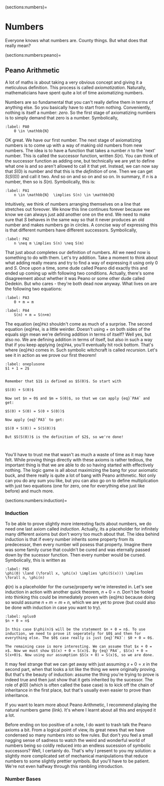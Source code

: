 (sections:numbers)=
# Numbers


Everyone knows what numbers are. County things. But what does that really mean?

(sections:numbers:peano)=
## Peano Arithmetic 

A lot of maths is about taking a very obvious concept and giving it a meticulous definition. This process is called *axiomatization*. Naturally, mathematicians have spent quite a lot of time axiomatizing numbers. 

Numbers are so fundamental that you can't really define them in terms of anything else. So you basically have to start from nothing. Conveniently, nothing is itself a number: *zero*. So the first stage of axiomatizing numbers is to simply demand that zero is a number. Symbolically,

```{math}
:label: PA0
    0 \in \mathbb{N} 
```

OK great. We have our first number. The next stage of axiomatizing numbers is to come up with a way of making old numbers from new numbers. The idea is to have a function that takes a number $n$ to the 'next' number. This is called the successor function, written $S(n)$. You can think of the successor function as adding one, but technically we are yet to define what one is and so aren't allowed to call it that yet. Instead, we can now say that $S(0)$ is number and that this is the *definition* of one. Then we can get $S(S(0))$ and call it two. And so on and so on and so on. In summary, if $n$ is a number, then so is $S(n)$. Symbolically, this is:

```{math}
:label: PA1
    n \in \mathbb{N}  \implies S(n) \in \mathbb{N} 
```



Intuitively, we think of numbers arranging themselves on a line that stretches out foreover. We know this line continues forever because we know we can always just add another one on the end. We need to make sure that $S$ behaves in the same way so that it never produces an old number and makes numbers go in circles. A concise way of expressing this is that different numbers have different successors. Symbolically,

```{math}
:label: PA2
    n \neq m \implies S(n) \neq S(m) 
```

That just about completes our definition of numbers. All we need now is something to do with them. Let's try addition. Take a moment to think about what adding really means and try to find a way of expressing it using only $0$ and $S$. Once upon a time, some dude called Peano did exactly this and ended up coming up with following two conditions. Actually, there's some disagreement about whether it was Peano or some other dude called Dedekin. But who cares - they're both dead now anyway. What lives on are the following two equations:


```{math}
:label: PA3
    0 + m = m 
```


```{math}
:label: PA4
    S(n) + m = S(n+m) 
```

The equation {eq}`PA3` shouldn't come as much of a surprise. The second equation {eq}`PA4`, is a little weirder. Doesn't using $+$ on both sides of the equals sign mean we're defining addition in terms of itself? Well yes, but also no. We are defining addition in terms of itself, but also in such a way that if you keep applying {eq}`PA4`, you'll eventually hit rock bottom. That's where {eq}`PA3` comes in. Such symbolic witchcraft is called *recursion*. Let's see it in action as we prove our first theorem!

````{prf:theorem} 
:label: oneplusone
$1 + 1 = 2$
````

````{prf:proof}

Remember that $1$ is defined as $S(0)$. So start with 

$S(0) + S(0)$

Now set $n = 0$ and $m = S(0)$, so that we can apply {eq}`PA4` and get: 

$S(0) + S(0) = S(0 + S(0))$

Now apply {eq}`PA3` to get: 

$S(0 + S(0)) = S(S(0))$

But $S(S(0))$ is the definition of $2$, so we're done!

    
````


You'll have to trust me that wasn't as much a waste of time as it may have felt. While proving things directly with these axioms is rather tedious, the important thing is that we are able to do so having started with effectively nothing. The logic game is all about maximizing the bang for your axiomatic buck, and there really is quite a lot of bang with Peano arithmetic. Not only can you do any sum you like, but you can also go on to define multiplication with just two equations (one for zero, one for everything else just like before) and much more. 

(sections:numbers:induction)=
### Induction

To be able to prove slightly more interesting facts about numbers, we do need one last axiom called *induction*. Actually, its a placeholder for infinitely many different axioms but don't worry too much about that. The idea behind induction is that if every number inherits some property from its predecessor, then every number will posess that property. Imagine there was some family curse that couldn't be cured and was eternally passed down by the sucessor function. Then every number would be cursed. Symbolically, this is written as 

```{math}
:label: PA5
\phi(0) \land (\forall x, \phi(x) \implies \phi(S(x))) \implies \forall n, \phi(n) 
```

$\phi(n)$ is a placeholder for the curse/property we're interested in. Let's see induction in action with another quick theorem, $n + 0 = n$. Don't be fooled into thinking this could be immediately proven with {eq}`PA3` because doing so would assume $n + m = m + n$, which we are yet to prove (but could also be done with induction in case you want to try).

````{prf:theorem} 
:label: nplus0
$n + 0 = n$
````

````{prf:proof}
In this case $\phi(n)$ will be the statement $n + 0 = n$. To use induction, we need to prove it seperately for $0$ and then for everything else. The $0$ case really is just {eq}`PA3`: $0 + 0 = 0$.

The remaining case is more interesting. We can assume that $x + 0 = x$. Now we must show $S(x) + 0 = S(x)$. By {eq}`PA4`, $S(x) + 0 = S(x+0)$. Now using our assumption $S(x + 0) = S(x)$, so we are done.

````

It may feel strange that we can get away with just assuming $x + 0 = x$ in the second part, when that looks a lot like the thing we were originally proving. But that's the beauty of induction: assume the thing you're trying to prove is indeed true and then just show that it gets inherited by the sucessor. The role of $\phi(0)$ (which is often called the base case) is to kick off the chain of inheritance in the first place, but that's usually even easier to prove than inheritance. 

If you want to learn more about Peano Arithmetic, I recommend playing the natural numbers game (link). It's where I learnt about all this and enjoyed it a lot. 

Before ending on too positive of a note, I do want to trash talk the Peano axioms a bit. From a logical point of view, its great news that we have condensed so many numbers into so few rules. But don't you feel a small nagging sense of sadness to watch the weird and wonderful world of numbers being so coldly reduced into an endless sucession of symbolic successors? Well, I certainly do. That's why I present to you my solution: a slightly more complicated set of mechanical manipulations that reduce numbers to some slightly prettier symbols. But you'll have to be patient. We're not even halfway through this rambling introduction.


    


		
		
	
### Number Bases